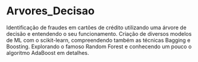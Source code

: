 # Arvores_Decisao

Identificação de fraudes em cartões de crédito utilizando uma árvore de decisão e entendendo o seu funcionamento.
Criação de diversos modelos de ML com o scikit-learn, compreendendo também as técnicas Bagging e Boosting.
Explorando o famoso Random Forest e conhecendo um pouco o algoritmo AdaBoost em detalhes.
